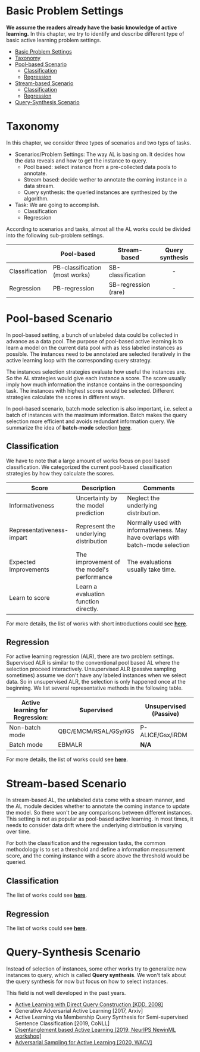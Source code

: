 # Basic Problem Settings
**We assume the readers already have the basic knowledge of active learning.**
In this chapter, we try to identify and describe different type of basic active learning problem settings.

- [Basic Problem Settings](#basic-problem-settings)
- [Taxonomy](#taxonomy)
- [Pool-based Scenario](#pool-based-scenario)
  - [Classification](#classification)
  - [Regression](#regression)
- [Stream-based Scenario](#stream-based-scenario)
  - [Classification](#classification-1)
  - [Regression](#regression-1)
- [Query-Synthesis Scenario](#query-synthesis-scenario)

# Taxonomy 

In this chapter, we consider three types of scenarios and two typs of tasks.

- Scenarios/Problem Settings:
  The way AL is basing on.
  It decides how the data reveals and how to get the instance to query.
  - Pool based: select instance from a pre-collected data pools to annotate.
  - Stream based: decide wether to annotate the coming instance in a data stream.
  - Query synthesis: the queried instances are synthesized by the algorithm.
- Task: We are going to accomplish.
  - Classification
  - Regression

According to scenarios and tasks, almost all the AL works could be divided into the following sub-problem settings.

|                | Pool-based                     | Stream-based         | Query synthesis |
| -------------- | ------------------------------ | -------------------- | :-------------: |
| Classification | PB-classification (most works) | SB-classification    |        -        |
| Regression     | PB-regression                  | SB-regression (rare) |        -        |

# Pool-based Scenario

In pool-based setting, a bunch of unlabeled data could be collected in advance as a data pool.
The purpose of pool-based active learning is to learn a model on the current data pool with as less labeled instances as possible.
The instances need to be annotated are selected iteratively in the active learning loop with the corresponding query strategy.

The instances selection strategies evaluate how useful the instances are.
So the AL strategies would give each instance a score.
The score usually imply how much information the instance contains in the corresponding task.
The instances with highest scores would be selected.
Different strategies calculate the scores in different ways.

In pool-based scenario, batch mode selection is also important, i.e. select a batch of instances with the maximum information.
Batch makes the query selection more efficient and avoids redundant information query.
We summarize the idea of **batch-mode** selection [**here**](subfields/batch_mode.md).

## Classification

We have to note that a large amount of works focus on pool based classification.
We categorized the current pool-based classification strategies by how they calculate the scores.

| Score                     | Description                                       | Comments                                                                        |
| ------------------------- | ------------------------------------------------- | ------------------------------------------------------------------------------- |
| Informativeness           | Uncertainty by the model prediction               | Neglect the underlying distribution.                                            |
| Representativeness-impart | Represent the underlying distribution             | Normally used with informativeness. May have overlaps with batch-mode selection |
| Expected Improvements     | The improvement of the model's performance        | The evaluations usually take time.                                              |
| Learn to score            | Learn a evaluation function directly.             |                                                                                 |

For more details, the list of works with short introductions could see [**here**](subfields/pb_classification.md).

## Regression

For active learning regression (ALR), there are two problem settings.
Supervised ALR is similar to the conventional pool based AL where the selection proceed interactively.
Unsupervised ALR (passive sampling sometimes) assume we don't have any labeled instances when we select data.
So in unsupervised ALR, the selection is only happened once at the beginning.
We list several representative methods in the following table.

| Active learning for Regression: | Supervised            | Unsupervised (Passive) |
| ------------------------------- | --------------------- | ---------------------- |
| Non-batch mode                  | QBC/EMCM/RSAL/GSy/iGS | P-ALICE/Gsx/iRDM       |
| Batch mode                      | EBMALR                | **N/A**                |

For more details, the list of works could see [**here**](subfields/pb_regression.md).

# Stream-based Scenario

In stream-based AL, the unlabeled data come with a stream manner, and the AL module decides whether to annotate the coming instance to update the model.
So there won't be any comparisons between different instances.
This setting is not as popular as pool-based active learning. 
In most times, it needs to consider data drift where the underlying distribution is varying over time.

For both the classification and the regression tasks, the common methodology is to set a threshold and define a information measurement score, and the coming instance with a score above the threshold would be queried.

## Classification

The list of works could see [**here**](subfields/sb_classification.md).

## Regression

The list of works could see [**here**](subfields/sb_regression.md).

# Query-Synthesis Scenario

Instead of selection of instances, some other works try to generalize new instances to query, which is called **Query synthesis**.
We won't talk about the query synthesis for now but focus on how to select instances.

This field is not well developed in the past years.
<!-- TODO Fill this slot later. -->

- [Active Learning with Direct Query Construction [KDD, 2008]](https://dl.acm.org/doi/pdf/10.1145/1401890.1401950)
- Generative Adversarial Active Learning [2017, Arxiv]
- Active Learning via Membership Query Synthesis for Semi-supervised Sentence Classification [2019, CoNLL]
- [Disentanglement based Active Learning [2019, NeurIPS NewinML workshop]](https://arxiv.org/abs/1912.07018)
- [Adversarial Sampling for Active Learning [2020, WACV]](https://openaccess.thecvf.com/content_WACV_2020/papers/Mayer_Adversarial_Sampling_for_Active_Learning_WACV_2020_paper.pdf)
